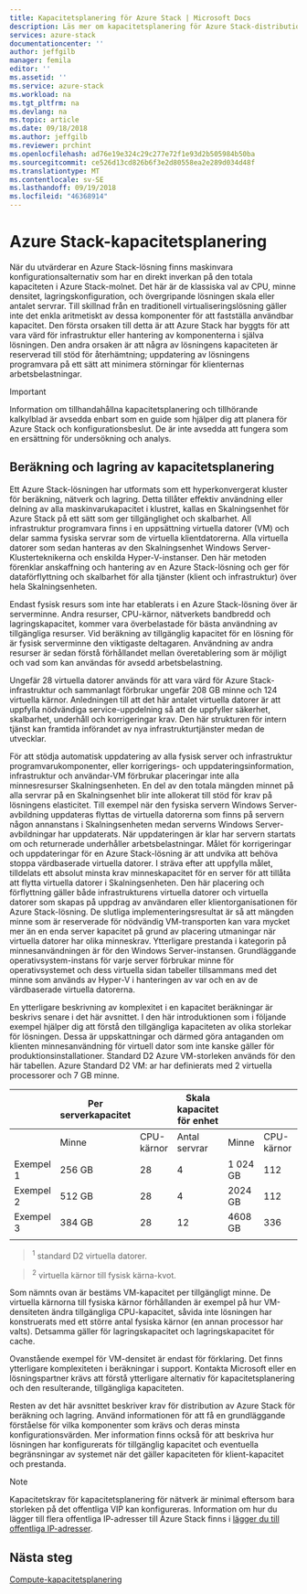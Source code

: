 ```yaml
---
title: Kapacitetsplanering för Azure Stack | Microsoft Docs
description: Läs mer om kapacitetsplanering för Azure Stack-distributioner.
services: azure-stack
documentationcenter: ''
author: jeffgilb
manager: femila
editor: ''
ms.assetid: ''
ms.service: azure-stack
ms.workload: na
ms.tgt_pltfrm: na
ms.devlang: na
ms.topic: article
ms.date: 09/18/2018
ms.author: jeffgilb
ms.reviewer: prchint
ms.openlocfilehash: ad76e19e324c29c277e72f1e93d2b505984b50ba
ms.sourcegitcommit: ce526d13cd826b6f3e2d80558ea2e289d034d48f
ms.translationtype: MT
ms.contentlocale: sv-SE
ms.lasthandoff: 09/19/2018
ms.locfileid: "46368914"
---
```

# <a name="azure-stack-capacity-planning"></a>Azure Stack-kapacitetsplanering
När du utvärderar en Azure Stack-lösning finns maskinvara konfigurationsalternativ som har en direkt inverkan på den totala kapaciteten i Azure Stack-molnet. Det här är de klassiska val av CPU, minne densitet, lagringskonfiguration, och övergripande lösningen skala eller antalet servrar. Till skillnad från en traditionell virtualiseringslösning gäller inte det enkla aritmetiskt av dessa komponenter för att fastställa användbar kapacitet. Den första orsaken till detta är att Azure Stack har byggts för att vara värd för infrastruktur eller hantering av komponenterna i själva lösningen. Den andra orsaken är att några av lösningens kapaciteten är reserverad till stöd för återhämtning; uppdatering av lösningens programvara på ett sätt att minimera störningar för klienternas arbetsbelastningar.

> [!IMPORTANT]
> Information om tillhandahållna kapacitetsplanering och tillhörande kalkylblad är avsedda enbart som en guide som hjälper dig att planera för Azure Stack och konfigurationsbeslut. De är inte avsedda att fungera som en ersättning för undersökning och analys. 

## <a name="compute-and-storage-capacity-planning"></a>Beräkning och lagring av kapacitetsplanering
Ett Azure Stack-lösningen har utformats som ett hyperkonvergerat kluster för beräkning, nätverk och lagring. Detta tillåter effektiv användning eller delning av alla maskinvarukapacitet i klustret, kallas en Skalningsenhet för Azure Stack på ett sätt som ger tillgänglighet och skalbarhet. All infrastruktur programvara finns i en uppsättning virtuella datorer (VM) och delar samma fysiska servrar som de virtuella klientdatorerna. Alla virtuella datorer som sedan hanteras av den Skalningsenhet Windows Server-Klusterteknikerna och enskilda Hyper-V-instanser. Den här metoden förenklar anskaffning och hantering av en Azure Stack-lösning och ger för dataförflyttning och skalbarhet för alla tjänster (klient och infrastruktur) över hela Skalningsenheten.

Endast fysisk resurs som inte har etablerats i en Azure Stack-lösning över är serverminne. Andra resurser, CPU-kärnor, nätverkets bandbredd och lagringskapacitet, kommer vara överbelastade för bästa användning av tillgängliga resurser. Vid beräkning av tillgänglig kapacitet för en lösning för är fysisk serverminne den viktigaste deltagaren. Användning av andra resurser är sedan förstå förhållandet mellan överetablering som är möjligt och vad som kan användas för avsedd arbetsbelastning.

Ungefär 28 virtuella datorer används för att vara värd för Azure Stack-infrastruktur och sammanlagt förbrukar ungefär 208 GB minne och 124 virtuella kärnor.  Anledningen till att det här antalet virtuella datorer är att uppfylla nödvändiga service-uppdelning så att de uppfyller säkerhet, skalbarhet, underhåll och korrigeringar krav. Den här strukturen för intern tjänst kan framtida införandet av nya infrastrukturtjänster medan de utvecklar.

För att stödja automatisk uppdatering av alla fysisk server och infrastruktur programvarukomponenter, eller korrigerings- och uppdateringsinformation, infrastruktur och användar-VM förbrukar placeringar inte alla minnesresurser Skalningsenheten. En del av den totala mängden minnet på alla servrar på en Skalningsenhet blir inte allokerat till stöd för krav på lösningens elasticitet. Till exempel när den fysiska servern Windows Server-avbildning uppdateras flyttas de virtuella datorerna som finns på servern någon annanstans i Skalningsenheten medan serverns Windows Server-avbildningar har uppdaterats. När uppdateringen är klar har servern startats om och returnerade underhåller arbetsbelastningar. Målet för korrigeringar och uppdateringar för en Azure Stack-lösning är att undvika att behöva stoppa värdbaserade virtuella datorer. I sträva efter att uppfylla målet, tilldelats ett absolut minsta krav minneskapacitet för en server för att tillåta att flytta virtuella datorer i Skalningsenheten. Den här placering och förflyttning gäller både infrastrukturens virtuella datorer och virtuella datorer som skapas på uppdrag av användaren eller klientorganisationen för Azure Stack-lösning. De slutliga implementeringsresultat är så att mängden minne som är reserverade för nödvändig VM-transporten kan vara mycket mer än en enda server kapacitet på grund av placering utmaningar när virtuella datorer har olika minneskrav. Ytterligare prestanda i kategorin på minnesanvändningen är för den Windows Server-instansen. Grundläggande operativsystem-instans för varje server förbrukar minne för operativsystemet och dess virtuella sidan tabeller tillsammans med det minne som används av Hyper-V i hanteringen av var och en av de värdbaserade virtuella datorerna.

En ytterligare beskrivning av komplexitet i en kapacitet beräkningar är beskrivs senare i det här avsnittet. I den här introduktionen som i följande exempel hjälper dig att förstå den tillgängliga kapaciteten av olika storlekar för lösningen. Dessa är uppskattningar och därmed göra antaganden om klienten minnesanvändning för virtuell dator som inte kanske gäller för produktionsinstallationer. Standard D2 Azure VM-storleken används för den här tabellen. Azure Standard D2 VM: ar har definierats med 2 virtuella processorer och 7 GB minne.

|     |Per serverkapacitet|| Skala kapacitet för enhet|  |  |||
|-----|-----|-----|-----|-----|-----|-----|-----|
|     | Minne | CPU-kärnor | Antal servrar | Minne | CPU-kärnor | Virtuella klientdatorer<sup>1</sup>     | Kärna-kvot<sup>2</sup>    |
|Exempel 1|256 GB|28|4|1 024 GB| 112 | 54 |4:3|
|Exempel 2|512 GB|28|4|2024 GB|112|144|4:1|
|Exempel 3|384 GB|28|12|4608 GB|336|432|3:1|
|     |     |     |     |     |     |     |     |

> <sup>1</sup> standard D2 virtuella datorer.

> <sup>2</sup> virtuella kärnor till fysisk kärna-kvot.

Som nämnts ovan är bestäms VM-kapacitet per tillgängligt minne. De virtuella kärnorna till fysiska kärnor förhållanden är exempel på hur VM-densiteten ändra tillgängliga CPU-kapacitet, såvida inte lösningen har konstruerats med ett större antal fysiska kärnor (en annan processor har valts). Detsamma gäller för lagringskapacitet och lagringskapacitet för cache.

Ovanstående exempel för VM-densitet är endast för förklaring. Det finns ytterligare komplexiteten i beräkningar i support. Kontakta Microsoft eller en lösningspartner krävs att förstå ytterligare alternativ för kapacitetsplanering och den resulterande, tillgängliga kapaciteten.

Resten av det här avsnittet beskriver krav för distribution av Azure Stack för beräkning och lagring. Använd informationen för att få en grundläggande förståelse för vilka komponenter som krävs och deras minsta konfigurationsvärden. Mer information finns också för att beskriva hur lösningen har konfigurerats för tillgänglig kapacitet och eventuella begränsningar av systemet när det gäller kapaciteten för klient-kapacitet och prestanda.

> [!NOTE]
> Kapacitetskrav för kapacitetsplanering för nätverk är minimal eftersom bara storleken på det offentliga VIP kan konfigureras. Information om hur du lägger till flera offentliga IP-adresser till Azure Stack finns i [lägger du till offentliga IP-adresser](azure-stack-add-ips.md).


## <a name="next-steps"></a>Nästa steg
[Compute-kapacitetsplanering](capacity-planning-compute.md)

